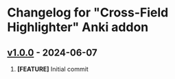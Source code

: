 # Changelog for "Cross-Field Highlighter" Anki addon

## [v1.0.0](https://github.com/Aleks-Ya/cross-field-highlighter-anki-addon/releases/tag/v1.0.0) - 2024-06-07

1. __[FEATURE]__ Initial commit
